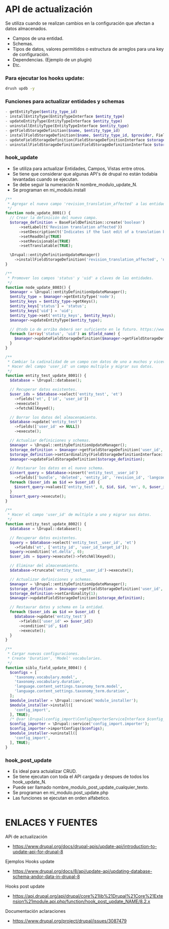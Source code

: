 API de actualización
========
Se utiliza cuando se realizan cambios en la configuración que afectan a datos almacenados.
- Campos de una entidad.
- Schemas.
- Tipos de datos, valores permitidos o estructura de arreglos para una key de configuración.
- Dependencias. (Ejemplo de un plugin)
- Etc.

### Para ejecutar los hooks update:
```bash
drush updb -y
```

### Funciones para actualizar entidades y schemas
```php
- getEntityType($entity_type_id)
- installEntityType(EntityTypeInterface $entity_type)
- updateEntityType(EntityTypeInterface $entity_type)
- uninstallEntityType(EntityTypeInterface $entity_type)
- getFieldStorageDefinition($name, $entity_type_id)
- installFieldStorageDefinition($name, $entity_type_id, $provider, FieldStorageDefinitionInterface $storage_definition)
- updateFieldStorageDefinition(FieldStorageDefinitionInterface $storage_definition)
- uninstallFieldStorageDefinition(FieldStorageDefinitionInterface $storage_definition)
```

### hook_update
- Se utiliza para actualizar Entidades, Campos, Vistas entre otros. 
- Se tiene que considerar que algunas API's de drupal no están todabia levantadas cuando se ejecutan.
- Se debe seguir la numeración N nombre_modulo_update_N.
- Se programan en mi_modulo.install

```php
/**
 * Agregar el nuevo campo 'revision_translation_affected' a las entidades de tipo node.
 */
function node_update_8001() {
  // Crear la definición del nuevo campo.
  $storage_definition = BaseFieldDefinition::create('boolean')
      ->setLabel(t('Revision translation affected'))
      ->setDescription(t('Indicates if the last edit of a translation belongs to current revision.'))
      ->setReadOnly(TRUE)
      ->setRevisionable(TRUE)
      ->setTranslatable(TRUE);

  \Drupal::entityDefinitionUpdateManager()
    ->installFieldStorageDefinition('revision_translation_affected', 'node', 'node', $storage_definition);
}

/**
 * Promover los campos 'status' y 'uid' a claves de las entidades.
 */
function node_update_8003() {
  $manager = \Drupal::entityDefinitionUpdateManager();
  $entity_type = $manager->getEntityType('node');
  $entity_keys = $entity_type->getKeys();
  $entity_keys['status'] = 'status';
  $entity_keys['uid'] = 'uid';
  $entity_type->set('entity_keys', $entity_keys);
  $manager->updateEntityType($entity_type);

  // @todo Lo de arriba deberá ser suficiente en le futuro. https://www.drupal.org/node/2554245.
  foreach (array('status', 'uid') as $field_name) {
    $manager->updateFieldStorageDefinition($manager->getFieldStorageDefinition($field_name, 'node'));
  }
}

/**
 * Cambiar la cadinalidad de un campo con datos de uno a muchos y viceversa.
 * Hacer del campo 'user_id' un campo multiple y migrar sus datos.
 */
function entity_test_update_8001() {
  $database = \Drupal::database();

  // Recuperar datos existentes.
  $user_ids = $database->select('entity_test', 'et')
    ->fields('et', ['id', 'user_id'])
    ->execute()
    ->fetchAllKeyed();

  // Borrar los datos del almacenamiento.
  $database->update('entity_test')
    ->fields(['user_id' => NULL])
    ->execute();

  // Actualiar definiciones y schemas.
  $manager = \Drupal::entityDefinitionUpdateManager();
  $storage_definition = $manager->getFieldStorageDefinition('user_id', 'entity_test');
  $storage_definition->setCardinality(FieldStorageDefinitionInterface::CARDINALITY_UNLIMITED);
  $manager->updateFieldStorageDefinition($storage_definition);

  // Restaurar los datos en el nuevo schema.
  $insert_query = $database->insert('entity_test__user_id')
    ->fields(['bundle', 'deleted', 'entity_id', 'revision_id', 'langcode', 'delta', 'user_id_target_id']);
  foreach ($user_ids as $id => $user_id) {
    $insert_query->values(['entity_test', 0, $id, $id, 'en', 0, $user_id]);
  }
  $insert_query->execute();
}

/**
 * Hacer el campo 'user_id' de multiple a uno y migrar sus datos.
 */
function entity_test_update_8002() {
  $database = \Drupal::database();

  // Recuperar datos existentes.
  $query = $database->select('entity_test__user_id', 'et')
    ->fields('et', ['entity_id', 'user_id_target_id']);
  $query->condition('et.delta', 0);
  $user_ids = $query->execute()->fetchAllKeyed();

  // Eliminar del almacenamiento.
  $database->truncate('entity_test__user_id')->execute();

  // Actualizar definiciones y schemas.
  $manager = \Drupal::entityDefinitionUpdateManager();
  $storage_definition = $manager->getFieldStorageDefinition('user_id', 'entity_test');
  $storage_definition->setCardinality(1);
  $manager->updateFieldStorageDefinition($storage_definition);

  // Restaurar datos y schema en la entidad.
  foreach ($user_ids as $id => $user_id) {
    $database->update('entity_test')
      ->fields(['user_id' => $user_id])
      ->condition('id', $id)
      ->execute();
  }
}

/**
 * Cargar nuevas configuraciones.
 * Create 'Duration', 'Model' vocabularies.
 */
function siblu_field_update_8004() {
  $configs = [
    'taxonomy.vocabulary.model',
    'taxonomy.vocabulary.duration',
    'language.content_settings.taxonomy_term.model',
    'language.content_settings.taxonomy_term.duration',
  ];
  $module_installer = \Drupal::service('module_installer');
  $module_installer->install([
    'config_import',
  ], TRUE);
  /* @var \Drupal\config_import\ConfigImporterServiceInterface $config_importer */
  $config_importer = \Drupal::service('config_import.importer');
  $config_importer->importConfigs($configs);
  $module_installer->uninstall([
    'config_import',
  ], TRUE);
}
```


### hook_post_update
- Es ideal para actuializar CRUD.
- Se tiene ejecutan con toda el API cargada y despues de todos los hook_update_N.
- Puede ser llamado nombre_modulo_post_update_cualquier_texto.
- Se programan en mi_modulo.post_update.php
- Las funciones se ejecutan en orden alfabetico.

```php

```

ENLACES Y FUENTES
=================
APi de actualización
- https://www.drupal.org/docs/drupal-apis/update-api/introduction-to-update-api-for-drupal-8

Ejemplos Hooks update
- https://www.drupal.org/docs/8/api/update-api/updating-database-schema-andor-data-in-drupal-8

Hooks post update
- https://api.drupal.org/api/drupal/core%21lib%21Drupal%21Core%21Extension%21module.api.php/function/hook_post_update_NAME/8.2.x

Documentación aclaraciones
- https://www.drupal.org/project/drupal/issues/3087479
